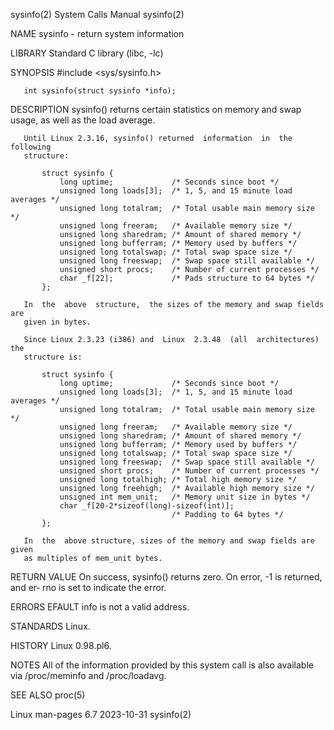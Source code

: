 sysinfo(2)                    System Calls Manual                   sysinfo(2)

NAME
       sysinfo - return system information

LIBRARY
       Standard C library (libc, -lc)

SYNOPSIS
       #include <sys/sysinfo.h>

       int sysinfo(struct sysinfo *info);

DESCRIPTION
       sysinfo()  returns certain statistics on memory and swap usage, as well
       as the load average.

       Until Linux 2.3.16, sysinfo() returned  information  in  the  following
       structure:

           struct sysinfo {
               long uptime;             /* Seconds since boot */
               unsigned long loads[3];  /* 1, 5, and 15 minute load averages */
               unsigned long totalram;  /* Total usable main memory size */
               unsigned long freeram;   /* Available memory size */
               unsigned long sharedram; /* Amount of shared memory */
               unsigned long bufferram; /* Memory used by buffers */
               unsigned long totalswap; /* Total swap space size */
               unsigned long freeswap;  /* Swap space still available */
               unsigned short procs;    /* Number of current processes */
               char _f[22];             /* Pads structure to 64 bytes */
           };

       In  the  above  structure,  the sizes of the memory and swap fields are
       given in bytes.

       Since Linux 2.3.23 (i386) and  Linux  2.3.48  (all  architectures)  the
       structure is:

           struct sysinfo {
               long uptime;             /* Seconds since boot */
               unsigned long loads[3];  /* 1, 5, and 15 minute load averages */
               unsigned long totalram;  /* Total usable main memory size */
               unsigned long freeram;   /* Available memory size */
               unsigned long sharedram; /* Amount of shared memory */
               unsigned long bufferram; /* Memory used by buffers */
               unsigned long totalswap; /* Total swap space size */
               unsigned long freeswap;  /* Swap space still available */
               unsigned short procs;    /* Number of current processes */
               unsigned long totalhigh; /* Total high memory size */
               unsigned long freehigh;  /* Available high memory size */
               unsigned int mem_unit;   /* Memory unit size in bytes */
               char _f[20-2*sizeof(long)-sizeof(int)];
                                        /* Padding to 64 bytes */
           };

       In  the  above structure, sizes of the memory and swap fields are given
       as multiples of mem_unit bytes.

RETURN VALUE
       On success, sysinfo() returns zero.  On error, -1 is returned, and  er‐
       rno is set to indicate the error.

ERRORS
       EFAULT info is not a valid address.

STANDARDS
       Linux.

HISTORY
       Linux 0.98.pl6.

NOTES
       All  of  the information provided by this system call is also available
       via /proc/meminfo and /proc/loadavg.

SEE ALSO
       proc(5)

Linux man-pages 6.7               2023-10-31                        sysinfo(2)
